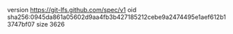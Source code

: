 version https://git-lfs.github.com/spec/v1
oid sha256:0945da861a05602d9aa4fb3b427185212cebe9a2474495e1aef612b13747bf07
size 3626
